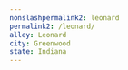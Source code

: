 ```yaml
---
﻿nonslashpermalink2: leonard
permalink2: /leonard/
alley: Leonard
city: Greenwood
state: Indiana
---
```

